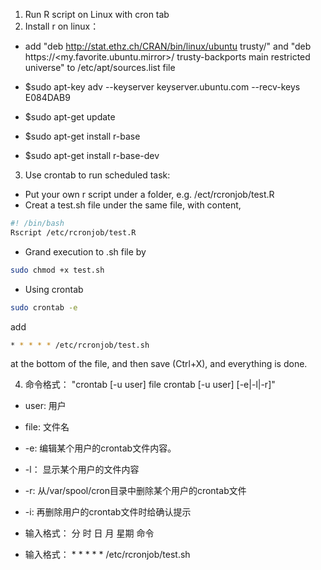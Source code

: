 1. Run R script on Linux with cron tab
2. Install r on linux： 
 - add "deb http://stat.ethz.ch/CRAN/bin/linux/ubuntu trusty/" and "deb https://<my.favorite.ubuntu.mirror>/ trusty-backports main restricted universe" to /etc/apt/sources.list file

 - $sudo apt-key adv --keyserver keyserver.ubuntu.com --recv-keys E084DAB9

 - $sudo apt-get update

 - $sudo apt-get install r-base

 - $sudo apt-get install r-base-dev

3. Use crontab to run scheduled task:

 - Put your own r script under a folder, e.g. /ect/rcronjob/test.R
 - Creat a test.sh file under the same file, with content,

 ```bash
 #! /bin/bash
 Rscript /etc/rcronjob/test.R
 ```

 - Grand execution to .sh file by

 ```bash
 sudo chmod +x test.sh
 ```

 - Using crontab
 
 ```bash
 sudo crontab -e
 ```
 
 add
 
 ```bash
 * * * * * /etc/rcronjob/test.sh
 ```
 at the bottom of the file, and then save (Ctrl+X), and everything is done.

4. 命令格式： "crontab [-u user] file crontab [-u user] [-e|-l|-r]"

 - user: 用户
 - file: 文件名 
 - -e: 编辑某个用户的crontab文件内容。
 - -l： 显示某个用户的文件内容
 - -r: 从/var/spool/cron目录中删除某个用户的crontab文件
 - -i: 再删除用户的crontab文件时给确认提示

 - <p>输入格式： 分 时 日 月 星期 命令</p>
 - <p>输入格式： * * * * * /etc/rcronjob/test.sh</p>